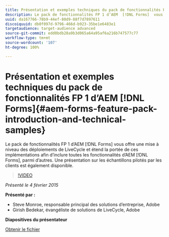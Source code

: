 ```yaml
---
title: Présentation et exemples techniques du pack de fonctionnalités FP 1 d’AEM  [!DNL Forms]
description: Le pack de fonctionnalités FP 1 d’AEM  [!DNL Forms]  vous offre une mise à niveau des déploiements de LiveCycle et étend la portée de ces implémentations afin d’inclure toutes les fonctionnalités d’AEM  [!DNL Forms] , parmi d’autres. Une présentation sur les échantillons pilotés par les clients est également disponible.
uuid: da167766-78b9-44ef-80d9-88f7d7897611
discoiquuid: db0f097d-9796-466d-b923-35be1e6483e1
targetaudience: target-audience advanced
source-git-commit: edd0bdb28a9b3d065a64a95af6a216b747577c77
workflow-type: tm+mt
source-wordcount: '107'
ht-degree: 100%

---
```


# Présentation et exemples techniques du pack de fonctionnalités FP 1 d’AEM [!DNL Forms]{#aem-forms-feature-pack-introduction-and-technical-samples}

Le pack de fonctionnalités FP 1 d’AEM [!DNL Forms] vous offre une mise à niveau des déploiements de LiveCycle et étend la portée de ces implémentations afin d’inclure toutes les fonctionnalités d’AEM [!DNL Forms], parmi d’autres. Une présentation sur les échantillons pilotés par les clients est également disponible.

>[!VIDEO](https://video.tv.adobe.com/v/19380/?quality=9)

*Présenté le 4 février 2015*

**Présenté par :**

* Steve Monroe, responsable principal des solutions d’entreprise, Adobe
* Girish Bedekar, évangéliste de solutions de LiveCycle, Adobe

**Diapositives du présentateur**

[Obtenir le fichier](assets/aem-forms-fp1-2015-0204.pdf)
<!--
[Get back to the Overview](https://helpx.adobe.com/experience-manager/kt/eseminars/gems/aem-index.html)
-->
